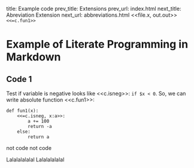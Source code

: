 title:      Example code
prev_title: Extensions
prev_url:   index.html
next_title: Abreviation Extension
next_url:   abbreviations.html
<<file.x, out.out>> `<<=c.fun1>>`

Example of Literate Programming in Markdown
===========================================

Code 1
------

Test if variable is negative looks like <<c.isneg>>: `if $x <
0`.
So, we can write absolute function <<c.fun1>>:

    def fun1(x):
        <<=c.isneg, x:a>>:
            a += 100
            return -a
        else:
            return a

not code
not code

Lalalalalalal
Lalalalalalal
